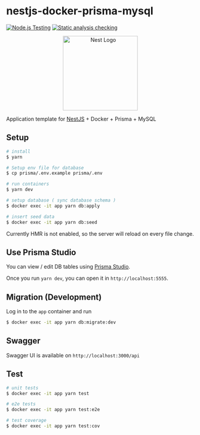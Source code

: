 # nestjs-docker-prisma-mysql

[![Node.js Testing](https://github.com/fsubal/nestjs-docker-prisma-mysql/actions/workflows/test.yml/badge.svg)](https://github.com/fsubal/nestjs-docker-prisma-mysql/actions/workflows/test.yml)
[![Static analysis checking](https://github.com/fsubal/nestjs-docker-prisma-mysql/actions/workflows/check.yml/badge.svg)](https://github.com/fsubal/nestjs-docker-prisma-mysql/actions/workflows/check.yml)

<p align="center">
  <a href="http://nestjs.com/" target="blank"><img src="https://nestjs.com/img/logo-small.svg" width="200" alt="Nest Logo" /></a>
</p>

Application template for [NestJS](https://github.com/nestjs/nest) + Docker + Prisma + MySQL

## Setup

```bash
# install
$ yarn

# Setup env file for database
$ cp prisma/.env.example prisma/.env

# run containers
$ yarn dev

# setup database ( sync database schema )
$ docker exec -it app yarn db:apply

# insert seed data
$ docker exec -it app yarn db:seed
```

Currently HMR is not enabled, so the server will reload on every file change.

## Use Prisma Studio

You can view / edit DB tables using [Prisma Studio](https://www.prisma.io/studio).

Once you run `yarn dev`, you can open it in `http://localhost:5555`.

## Migration (Development)

Log in to the `app` container and run

```bash
$ docker exec -it app yarn db:migrate:dev
```

## Swagger

Swagger UI is available on `http://localhost:3000/api`

## Test

```bash
# unit tests
$ docker exec -it app yarn test

# e2e tests
$ docker exec -it app yarn test:e2e

# test coverage
$ docker exec -it app yarn test:cov
```
